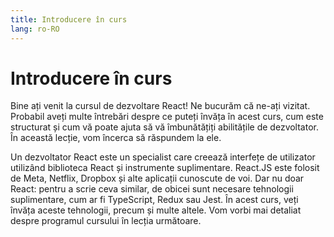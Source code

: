 ```yaml
---
title: Introducere în curs
lang: ro-RO
---
```


# Introducere în curs

Bine ați venit la cursul de dezvoltare React! Ne bucurăm că ne-ați vizitat. Probabil aveți multe întrebări despre ce puteți învăța în acest curs, cum este structurat și cum vă poate ajuta să vă îmbunătățiți abilitățile de dezvoltator. În această lecție, vom încerca să răspundem la ele.

Un dezvoltator React este un specialist care creează interfețe de utilizator utilizând biblioteca React și instrumente suplimentare.
React.JS este folosit de Meta, Netflix, Dropbox și alte aplicații cunoscute de voi.
Dar nu doar React: pentru a scrie ceva similar, de obicei sunt necesare tehnologii suplimentare, cum ar fi TypeScript, Redux sau Jest. În acest curs, veți învăța aceste tehnologii, precum și multe altele. Vom vorbi mai detaliat despre programul cursului în lecția următoare.
